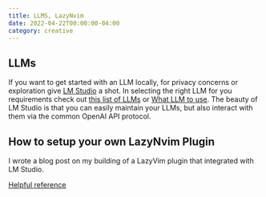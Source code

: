 ```yaml
---
title: LLMS, LazyNvim
date: 2022-04-22T00:00:00-04:00
category: creative
---
```


## LLMs

If you want to get started with an LLM locally, for privacy concerns or exploration
give [LM Studio](http://lmstudio.ai) a shot.
In selecting the right LLM for you requirements check out [this list of LLMs](https://huggingface.co/models?pipeline_tag=text-generation) 
or [What LLM to use](https://github.com/continuedev/what-llm-to-use).
The beauty of LM Studio is that you can easily maintain your LLMs, 
but also interact with them via the common OpenAI API protocol. 

## How to setup your own LazyNvim Plugin

I wrote a blog post on my building of a LazyVim plugin 
that integrated with LM Studio.

[Helpful reference](https://m4xshen.dev/posts/develop-a-neovim-plugin-in-lua/)


